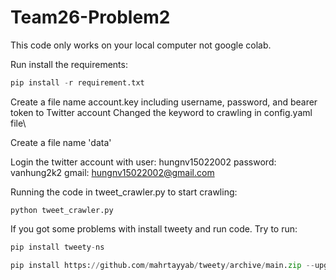 # Team26-Problem2

This code only works on your local computer not google colab.


Run install the requirements: 
```python
pip install -r requirement.txt
```
Create a file name account.key including username, password, and bearer token to Twitter account
Changed the keyword to crawling in config.yaml file\

Create a file name 'data'

Login the twitter account with user: hungnv15022002
password: vanhung2k2
gmail: hungnv15022002@gmail.com

Running the code in tweet_crawler.py to start crawling:
```
python tweet_crawler.py
```
If you got some problems with install tweety and run code. Try to run:

```python
pip install tweety-ns
```
```python
pip install https://github.com/mahrtayyab/tweety/archive/main.zip --upgrade
```

